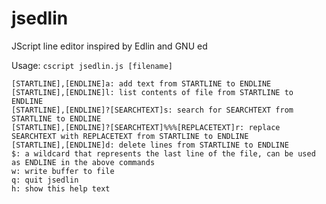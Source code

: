 # jsedlin
JScript line editor inspired by Edlin and GNU ed

Usage:
`cscript jsedlin.js [filename]`

```
[STARTLINE],[ENDLINE]a: add text from STARTLINE to ENDLINE
[STARTLINE],[ENDLINE]l: list contents of file from STARTLINE to ENDLINE
[STARTLINE],[ENDLINE]?[SEARCHTEXT]s: search for SEARCHTEXT from STARTLINE to ENDLINE
[STARTLINE],[ENDLINE]?[SEARCHTEXT]%%%[REPLACETEXT]r: replace SEARCHTEXT with REPLACETEXT from STARTLINE to ENDLINE
[STARTLINE],[ENDLINE]d: delete lines from STARTLINE to ENDLINE
$: a wildcard that represents the last line of the file, can be used as ENDLINE in the above commands
w: write buffer to file
q: quit jsedlin
h: show this help text
```
